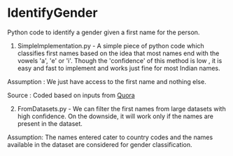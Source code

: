 # IdentifyGender
Python code to identify a gender given a first name for the person.

1. SimpleImplementation.py -  A simple piece of python code which classifies first names based on the idea that most names end with the vowels 'a', 'e' or 'i'. Though the 'confidence' of this method is low , it is easy and fast to implement and works just fine for most Indian names.

Assumption : We just have access to the first name and nothing else. 

Source : Coded based on inputs from [Quora](https://www.quora.com/Is-there-a-phonetic-linguistic-difference-between-male-and-female-names)

2. FromDatasets.py - We can filter the first names from large datasets with high confidence. On the downside, it will work only if the names are present in the dataset.

Assumption: The names entered cater to country codes and the names available in the dataset are considered for gender classification.
